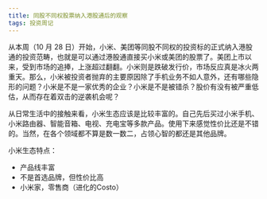 ```yaml
---
title: 同股不同权股票纳入港股通后的观察
tags: 投资周记
---
```


从本周（10 月 28 日）开始，小米、美团等同股不同权的投资标的正式纳入港股通的投资范畴，也就是可以通过港股通直接买小米或美团的股票了。美团上市以来，受到市场的追捧，上涨超过翻翻。小米则是跌破发行价，市场反应真是冰火两重天。那么，小米被投资者抛弃的主要原因除了手机业务不如人意外，还有哪些隐形的问题？小米是不是一家优秀的企业？小米是不是被错杀？股价有没有被严重低估，从而存在着双击的逆袭机会呢？

从日常生活中的接触来看，小米生态应该是比较丰富的。自己先后买过小米手机、小米路由器、智能音箱、电视、充电宝等多款产品。使用下来感觉性价比还是不错的。当然，在各个领域都不算是数一数二，占领心智的都还是其他品牌。

小米生态特点：

- 产品线丰富
- 不是首选品牌，但性价比高
- 小米家，零售商（进化的Costo）

